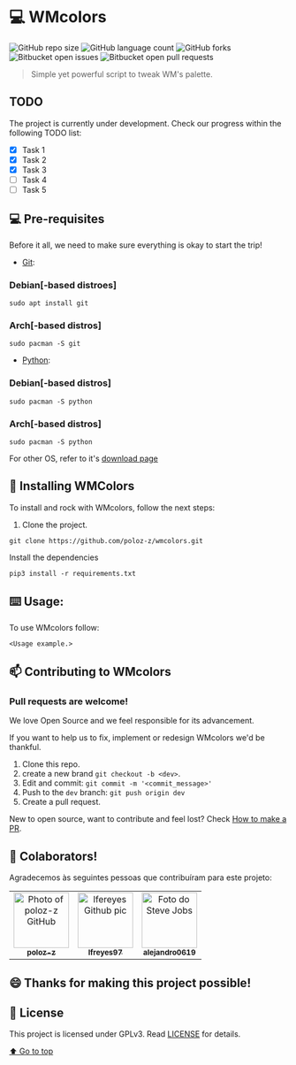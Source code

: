 # 💻 WMcolors

![GitHub repo size](https://img.shields.io/github/repo-size/poloz-z/wmcolors?style=for-the-badge)
![GitHub language count](https://img.shields.io/github/languages/count/poloz-z/wmcolors?style=for-the-badge)
![GitHub forks](https://img.shields.io/github/forks/poloz-z/wmcolors?style=for-the-badge)
![Bitbucket open issues](https://img.shields.io/bitbucket/issues/poloz-z/wmcolors?style=for-the-badge)
![Bitbucket open pull requests](https://img.shields.io/bitbucket/pr-raw/poloz-z/wmcolors?style=for-the-badge)

<!---- <img src="Image-example" alt="Screenshot"> ---->

> Simple yet powerful script to tweak WM's palette.

## TODO

The project is currently under development. Check our progress within the following TODO list:

- [x] Task 1
- [x] Task 2
- [x] Task 3
- [ ] Task 4
- [ ] Task 5

## 💻 Pre-requisites

Before it all, we need to make sure everything is okay to start the trip!
<!--- Packages needed to accomplish the installation process.-->
- [Git](https://git-scm.com/):

### Debian[-based distroes]

```
sudo apt install git
```

### Arch[-based distros]

```
sudo pacman -S git
```

- [Python](https://www.python.org/):

### Debian[-based distros]

```
sudo pacman -S python
```

### Arch[-based distros]

```
sudo pacman -S python
```

For other OS, refer to it's [download page](https://www.python.org/downloads/)


## 🚀 Installing WMColors

To install and rock with WMcolors, follow the next steps:

1. Clone the project.

```
git clone https://github.com/poloz-z/wmcolors.git
```

Install the dependencies
```
pip3 install -r requirements.txt
```

## ⌨️ Usage:

To use WMcolors follow:

```
<Usage example.>
```

## 📫 Contributing to WMcolors

### Pull requests are welcome!

We love Open Source and we feel responsible for its advancement.

If you want to help us to fix, implement or redesign WMcolors we'd be thankful. 

1. Clone this repo.
2. create a new brand `git checkout -b <dev>`.
3. Edit and commit: `git commit -m '<commit_message>'`
4. Push to the ``dev`` branch: `git push origin dev`
5. Create a pull request.

New to open source, want to contribute and feel lost? Check
[How to make a PR](https://help.github.com/en/github/collaborating-with-issues-and-pull-requests/creating-a-pull-request).

## 🤝 Colaborators!

Agradecemos às seguintes pessoas que contribuíram para este projeto:

<table>
  <tr>
    <td align="center">
      <a href="https://github.com/poloz-z">
        <img src="https://avatars.githubusercontent.com/u/79715563?v=4" width="100px;" alt="Photo of poloz-z GitHub"/><br>
        <sub>
          <b>poloz-z</b>
        </sub>
      </a>
    </td>
    <td align="center">
      <a href="https://github.com/lfreyes97">
        <img src="https://avatars.githubusercontent.com/u/13804007?v=4" width="100px;" alt="lfereyes Github pic"/><br>
        <sub>
          <b>lfreyes97</b>
        </sub>
      </a>
    </td>
    <td align="center">
      <a href="https://github.com/alejandro0619">
        <img src="https://avatars.githubusercontent.com/u/63134049?v=4" width="100px;" alt="Foto do Steve Jobs"/><br>
        <sub>
          <b>alejandro0619</b>
        </sub>
      </a>
    </td>
  </tr>
</table>


## 😄 Thanks for making this project possible!<br>


## 📝 License

This project is licensed under GPLv3. Read [LICENSE](license.md) for details.

[⬆ Go to top](#)<br>